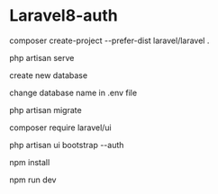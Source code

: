 # Laravel8-auth
composer create-project --prefer-dist laravel/laravel .

php artisan serve

create new database

change database name in .env file

php artisan migrate

composer require laravel/ui

php artisan ui bootstrap --auth

npm install

npm run dev
